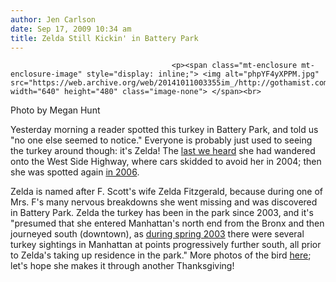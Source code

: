 ```yaml
---
author: Jen Carlson
date: Sep 17, 2009 10:34 am
title: Zelda Still Kickin' in Battery Park
---
```


	
										<p><span class="mt-enclosure mt-enclosure-image" style="display: inline;"> <img alt="phpYF4yXPPM.jpg" src="https://web.archive.org/web/20141011003355im_/http://gothamist.com/attachments/arts_jen/phpYF4yXPPM.jpg" width="640" height="480" class="image-none"> </span><br>
<span class="photo_caption">Photo by Megan Hunt</span></p>

<p>Yesterday morning a reader spotted this turkey in Battery Park, and told us &quot;no one else seemed to notice.&quot; Everyone is probably just used to seeing the turkey around though: it&apos;s Zelda! The <a href="https://web.archive.org/web/20141011003355/http://gothamist.com/2004/04/12/downtown_is_turkey_town.php">last we heard</a> she had wandered onto the West Side Highway, where cars skidded to avoid her in 2004; then she was spotted again <a href="https://web.archive.org/web/20141011003355/http://curbed.com/archives/2006/10/10/battery_park_turkey_still_alive_and_well.php">in 2006</a>. </p>

<p>Zelda is named after F. Scott&apos;s wife Zelda Fitzgerald, because during one of Mrs. F&apos;s many nervous breakdowns she went missing and was discovered in Battery Park. Zelda the turkey has been in the park since 2003, and it&apos;s &quot;presumed that she entered Manhattan&apos;s north end from the Bronx and then journeyed south (downtown), as <a href="https://web.archive.org/web/20141011003355/http://www.nytimes.com/2003/05/23/nyregion/23TURK.html">during spring 2003</a> there were several turkey sightings in Manhattan at points progressively further south, all prior to Zelda&apos;s taking up residence in the park.&quot; More photos of the bird <a href="https://web.archive.org/web/20141011003355/http://jschumacher.typepad.com/joe/2004/11/happy_thanksgiv.html">here</a>; let&apos;s hope she makes it through another Thanksgiving!</p>					
										
									
				